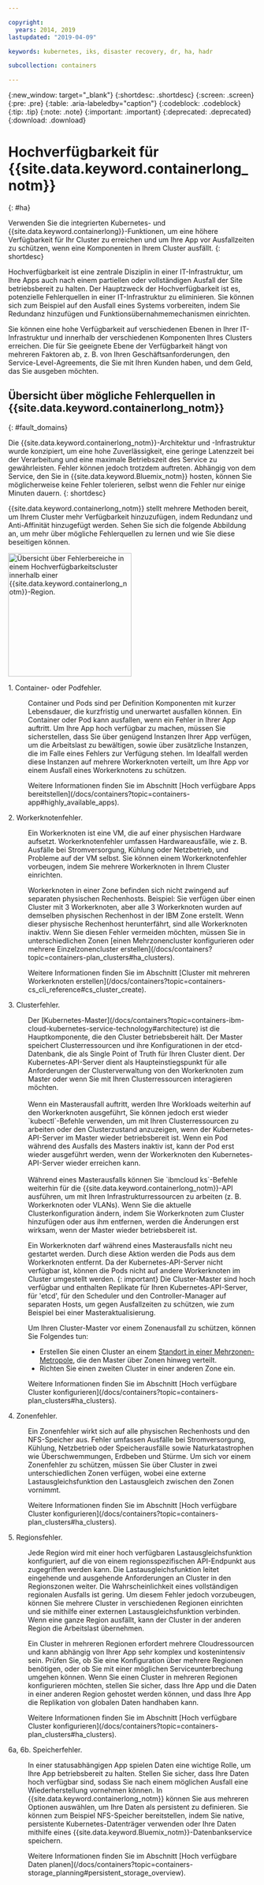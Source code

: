 ```yaml
---

copyright:
  years: 2014, 2019
lastupdated: "2019-04-09"

keywords: kubernetes, iks, disaster recovery, dr, ha, hadr

subcollection: containers

---
```


{:new_window: target="_blank"}
{:shortdesc: .shortdesc}
{:screen: .screen}
{:pre: .pre}
{:table: .aria-labeledby="caption"}
{:codeblock: .codeblock}
{:tip: .tip}
{:note: .note}
{:important: .important}
{:deprecated: .deprecated}
{:download: .download}




# Hochverfügbarkeit für {{site.data.keyword.containerlong_notm}}
{: #ha}

Verwenden Sie die integrierten Kubernetes- und {{site.data.keyword.containerlong}}-Funktionen, um eine höhere Verfügbarkeit für Ihr Cluster zu erreichen und um Ihre App vor Ausfallzeiten zu schützen, wenn eine Komponenten in Ihrem Cluster ausfällt.
{: shortdesc}

Hochverfügbarkeit ist eine zentrale Disziplin in einer IT-Infrastruktur, um Ihre Apps auch nach einem partiellen oder vollständigen Ausfall der Site betriebsbereit zu halten. Der Hauptzweck der Hochverfügbarkeit ist es, potenzielle Fehlerquellen in einer IT-Infrastruktur zu eliminieren. Sie können sich zum Beispiel auf den Ausfall eines Systems vorbereiten, indem Sie Redundanz hinzufügen und Funktionsübernahmemechanismen einrichten.

Sie können eine hohe Verfügbarkeit auf verschiedenen Ebenen in Ihrer IT-Infrastruktur und innerhalb der verschiedenen Komponenten Ihres Clusters erreichen. Die für Sie geeignete Ebene der Verfügbarkeit hängt von mehreren Faktoren ab, z. B. von Ihren Geschäftsanforderungen, den Service-Level-Agreements, die Sie mit Ihren Kunden haben, und dem Geld, das Sie ausgeben möchten.

## Übersicht über mögliche Fehlerquellen in {{site.data.keyword.containerlong_notm}}
{: #fault_domains}

Die {{site.data.keyword.containerlong_notm}}-Architektur und -Infrastruktur wurde konzipiert, um eine hohe Zuverlässigkeit, eine geringe Latenzzeit bei der Verarbeitung und eine maximale Betriebszeit des Service zu gewährleisten. Fehler können jedoch trotzdem auftreten. Abhängig von dem Service, den Sie in {{site.data.keyword.Bluemix_notm}} hosten, können Sie möglicherweise keine Fehler tolerieren, selbst wenn die Fehler nur einige Minuten dauern.
{: shortdesc}

{{site.data.keyword.containerlong_notm}} stellt mehrere Methoden bereit, um Ihrem Cluster mehr Verfügbarkeit hinzuzufügen, indem Redundanz und Anti-Affinität hinzugefügt werden. Sehen Sie sich die folgende Abbildung an, um mehr über mögliche Fehlerquellen zu lernen und wie Sie diese beseitigen können.

<img src="images/cs_failure_ov.png" alt="Übersicht über Fehlerbereiche in einem Hochverfügbarkeitscluster innerhalb einer {{site.data.keyword.containerlong_notm}}-Region." width="250" style="width:250px; border-style: none"/>

<dl>
<dt> 1. Container- oder Podfehler.</dt>
  <dd><p>Container und Pods sind per Definition Komponenten mit kurzer Lebensdauer, die kurzfristig und unerwartet ausfallen können. Ein Container oder Pod kann ausfallen, wenn ein Fehler in Ihrer App auftritt. Um Ihre App hoch verfügbar zu machen, müssen Sie sicherstellen, dass Sie über genügend Instanzen Ihrer App verfügen, um die Arbeitslast zu bewältigen, sowie über zusätzliche Instanzen, die im Falle eines Fehlers zur Verfügung stehen. Im Idealfall werden diese Instanzen auf mehrere Workerknoten verteilt, um Ihre App vor einem Ausfall eines Workerknotens zu schützen.</p>
  <p>Weitere Informationen finden Sie im Abschnitt [Hoch verfügbare Apps bereitstellen](/docs/containers?topic=containers-app#highly_available_apps).</p></dd>
<dt> 2. Workerknotenfehler.</dt>
  <dd><p>Ein Workerknoten ist eine VM, die auf einer physischen Hardware aufsetzt. Workerknotenfehler umfassen Hardwareausfälle, wie z. B. Ausfälle bei Stromversorgung, Kühlung oder Netzbetrieb, und Probleme auf der VM selbst. Sie können einem Workerknotenfehler vorbeugen, indem Sie mehrere Workerknoten in Ihrem Cluster einrichten.</p><p class="note">Workerknoten in einer Zone befinden sich nicht zwingend auf separaten physischen Rechenhosts. Beispiel: Sie verfügen über einen Cluster mit 3 Workerknoten, aber alle 3 Workerknoten wurden auf demselben physischen Rechenhost in der IBM Zone erstellt. Wenn dieser physische Rechenhost herunterfährt, sind alle Workerknoten inaktiv. Wenn Sie diesen Fehler vermeiden möchten, müssen Sie in unterschiedlichen Zonen [einen Mehrzonencluster konfigurieren oder mehrere Einzelzonencluster erstellen](/docs/containers?topic=containers-plan_clusters#ha_clusters).</p>
  <p>Weitere Informationen finden Sie im Abschnitt [Cluster mit mehreren Workerknoten erstellen](/docs/containers?topic=containers-cs_cli_reference#cs_cluster_create).</p></dd>
<dt> 3. Clusterfehler.</dt>
  <dd><p>Der [Kubernetes-Master](/docs/containers?topic=containers-ibm-cloud-kubernetes-service-technology#architecture) ist die Hauptkomponente, die den Cluster betriebsbereit hält. Der Master speichert Clusterressourcen und ihre Konfigurationen in der etcd-Datenbank, die als Single Point of Truth für Ihren Cluster dient. Der Kubernetes-API-Server dient als Haupteinstiegspunkt für alle Anforderungen der Clusterverwaltung von den Workerknoten zum Master oder wenn Sie mit Ihren Clusterressourcen interagieren möchten.<br><br>Wenn ein Masterausfall auftritt, werden Ihre Workloads weiterhin auf den Workerknoten ausgeführt, Sie können jedoch erst wieder `kubectl`-Befehle verwenden, um mit Ihren Clusterressourcen zu arbeiten oder den Clusterzustand anzuzeigen, wenn der Kubernetes-API-Server im Master wieder betriebsbereit ist. Wenn ein Pod während des Ausfalls des Masters inaktiv ist, kann der Pod erst wieder ausgeführt werden, wenn der Workerknoten den Kubernetes-API-Server wieder erreichen kann.<br><br>Während eines Masterausfalls können Sie `ibmcloud ks`-Befehle weiterhin für die {{site.data.keyword.containerlong_notm}}-API ausführen, um mit Ihren Infrastrukturressourcen zu arbeiten (z. B. Workerknoten oder VLANs). Wenn Sie die aktuelle Clusterkonfiguration ändern, indem Sie Workerknoten zum Cluster hinzufügen oder aus ihm entfernen, werden die Änderungen erst wirksam, wenn der Master wieder betriebsbereit ist.

Ein Workerknoten darf während eines Masterausfalls nicht neu gestartet werden. Durch diese Aktion werden die Pods aus dem Workerknoten entfernt. Da der Kubernetes-API-Server nicht verfügbar ist, können die Pods nicht auf andere Workerknoten im Cluster umgestellt werden.
{: important}
 Die Cluster-Master sind hoch verfügbar und enthalten Replikate für Ihren Kubernetes-API-Server, für 'etcd', für den Scheduler und den Controller-Manager auf separaten Hosts, um gegen Ausfallzeiten zu schützen, wie zum Beispiel bei einer Masteraktualisierung.</p><p>Um Ihren Cluster-Master vor einem Zonenausfall zu schützen, können Sie Folgendes tun: <ul><li>Erstellen Sie einen Cluster an einem [Standort in einer Mehrzonen-Metropole](/docs/containers?topic=containers-regions-and-zones#zones), die den Master über Zonen hinweg verteilt.</li><li>Richten Sie einen zweiten Cluster in einer anderen Zone ein.</li></ul></p>
  <p>Weitere Informationen finden Sie im Abschnitt [Hoch verfügbare Cluster konfigurieren](/docs/containers?topic=containers-plan_clusters#ha_clusters).</p></dd>
<dt> 4. Zonenfehler.</dt>
  <dd><p>Ein Zonenfehler wirkt sich auf alle physischen Rechenhosts und den NFS-Speicher aus. Fehler umfassen Ausfälle bei Stromversorgung, Kühlung, Netzbetrieb oder Speicherausfälle sowie Naturkatastrophen wie Überschwemmungen, Erdbeben und Stürme. Um sich vor einem Zonenfehler zu schützen, müssen Sie über Cluster in zwei unterschiedlichen Zonen verfügen, wobei eine externe Lastausgleichsfunktion den Lastausgleich zwischen den Zonen vornimmt.</p>
  <p>Weitere Informationen finden Sie im Abschnitt [Hoch verfügbare Cluster konfigurieren](/docs/containers?topic=containers-plan_clusters#ha_clusters).</p></dd>    
<dt> 5. Regionsfehler.</dt>
  <dd><p>Jede Region wird mit einer hoch verfügbaren Lastausgleichsfunktion konfiguriert, auf die von einem regionsspezifischen API-Endpunkt aus zugegriffen werden kann. Die Lastausgleichsfunktion leitet eingehende und ausgehende Anforderungen an Cluster in den Regionszonen weiter. Die Wahrscheinlichkeit eines vollständigen regionalen Ausfalls ist gering. Um diesem Fehler jedoch vorzubeugen, können Sie mehrere Cluster in verschiedenen Regionen einrichten und sie mithilfe einer externen Lastausgleichsfunktion verbinden. Wenn eine ganze Region ausfällt, kann der Cluster in der anderen Region die Arbeitslast übernehmen.</p><p class="note">Ein Cluster in mehreren Regionen erfordert mehrere Cloudressourcen und kann abhängig von Ihrer App sehr komplex und kostenintensiv sein. Prüfen Sie, ob Sie eine Konfiguration über mehrere Regionen benötigen, oder ob Sie mit einer möglichen Serviceunterbrechung umgehen können. Wenn Sie einen Cluster in mehreren Regionen konfigurieren möchten, stellen Sie sicher, dass Ihre App und die Daten in einer anderen Region gehostet werden können, und dass Ihre App die Replikation von globalen Daten handhaben kann.</p>
  <p>Weitere Informationen finden Sie im Abschnitt [Hoch verfügbare Cluster konfigurieren](/docs/containers?topic=containers-plan_clusters#ha_clusters).</p></dd>   
<dt> 6a, 6b. Speicherfehler.</dt>
  <dd><p>In einer statusabhängigen App spielen Daten eine wichtige Rolle, um Ihre App betriebsbereit zu halten. Stellen Sie sicher, dass Ihre Daten hoch verfügbar sind, sodass Sie nach einem möglichen Ausfall eine Wiederherstellung vornehmen können. In {{site.data.keyword.containerlong_notm}} können Sie aus mehreren Optionen auswählen, um Ihre Daten als persistent zu definieren. Sie können zum Beispiel NFS-Speicher bereitstellen, indem Sie native, persistente Kubernetes-Datenträger verwenden oder Ihre Daten mithilfe eines {{site.data.keyword.Bluemix_notm}}-Datenbankservice speichern.</p>
  <p>Weitere Informationen finden Sie im Abschnitt [Hoch verfügbare Daten planen](/docs/containers?topic=containers-storage_planning#persistent_storage_overview).</p></dd>
</dl>
